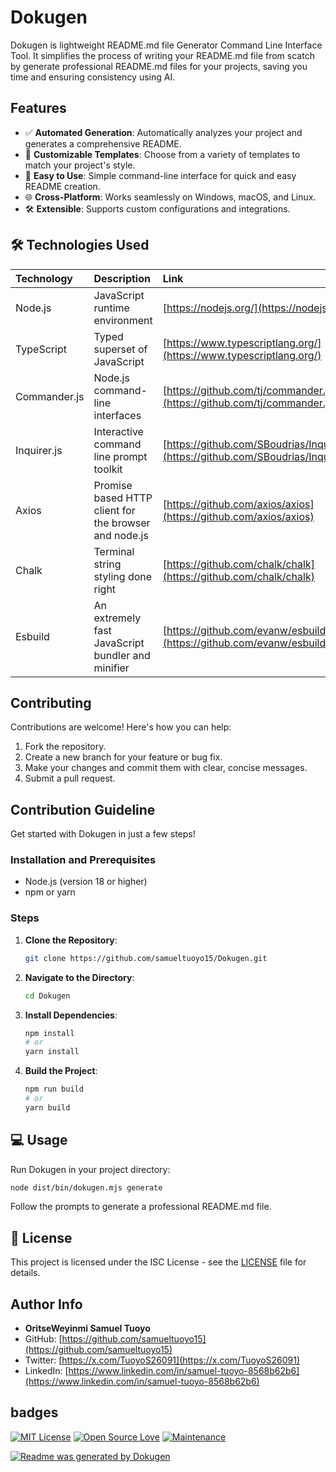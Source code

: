 # Dokugen

Dokugen is lightweight README.md file Generator Command Line Interface Tool. It simplifies the process of writing your README.md file from scatch by generate professional README.md files for your projects, saving you time and ensuring consistency using AI.

## Features

-   ✅ **Automated Generation**: Automatically analyzes your project and generates a comprehensive README.
-   🎨 **Customizable Templates**: Choose from a variety of templates to match your project's style.
-   🚀 **Easy to Use**: Simple command-line interface for quick and easy README creation.
-   🌐 **Cross-Platform**: Works seamlessly on Windows, macOS, and Linux.
-   🛠️ **Extensible**: Supports custom configurations and integrations.

## 🛠️ Technologies Used

| Technology  | Description                                        | Link                                                           |
| :---------- | :------------------------------------------------- | :------------------------------------------------------------- |
| Node.js     | JavaScript runtime environment                     | [https://nodejs.org/](https://nodejs.org/)                     |
| TypeScript  | Typed superset of JavaScript                       | [https://www.typescriptlang.org/](https://www.typescriptlang.org/) |
| Commander.js | Node.js command-line interfaces                   | [https://github.com/tj/commander.js](https://github.com/tj/commander.js) |
| Inquirer.js | Interactive command line prompt toolkit           | [https://github.com/SBoudrias/Inquirer.js](https://github.com/SBoudrias/Inquirer.js) |
| Axios | Promise based HTTP client for the browser and node.js | [https://github.com/axios/axios](https://github.com/axios/axios) |
| Chalk | Terminal string styling done right | [https://github.com/chalk/chalk](https://github.com/chalk/chalk) |
| Esbuild | An extremely fast JavaScript bundler and minifier | [https://github.com/evanw/esbuild](https://github.com/evanw/esbuild) |

## Contributing

Contributions are welcome! Here's how you can help:

1.  Fork the repository.
2.  Create a new branch for your feature or bug fix.
3.  Make your changes and commit them with clear, concise messages.
4.  Submit a pull request.

## Contribution Guideline 

Get started with Dokugen in just a few steps!

### Installation and Prerequisites 

-   Node.js (version 18 or higher)
-   npm or yarn

### Steps

1.  **Clone the Repository**:

    ```bash
    git clone https://github.com/samueltuoyo15/Dokugen.git
    ```

2.  **Navigate to the Directory**:

    ```bash
    cd Dokugen
    ```

3.  **Install Dependencies**:

    ```bash
    npm install
    # or
    yarn install
    ```

4.  **Build the Project**:

    ```bash
    npm run build
    # or
    yarn build
    ```

## 💻 Usage

Run Dokugen in your project directory:

```bash
node dist/bin/dokugen.mjs generate 
```

Follow the prompts to generate a professional README.md file.

## 📜 License

This project is licensed under the ISC License - see the [LICENSE](LICENSE) file for details.

## Author Info

-   **OritseWeyinmi Samuel Tuoyo**
-   GitHub: [https://github.com/samueltuoyo15](https://github.com/samueltuoyo15)
-   Twitter: [https://x.com/TuoyoS26091](https://x.com/TuoyoS26091)
-   LinkedIn: [https://www.linkedin.com/in/samuel-tuoyo-8568b62b6](https://www.linkedin.com/in/samuel-tuoyo-8568b62b6)


##  badges

[![MIT License](https://img.shields.io/badge/License-MIT-green.svg)](https://choosealicense.com/licenses/mit/)
[![Open Source Love](https://badges.frapsoft.com/os/v1/open-source.svg?v=103)](https://opensource.org/)
[![Maintenance](https://img.shields.io/badge/Maintained%3F-yes-green.svg)](https://GitHub.com/Naereen/StrapDown.js/graphs/commit-activity)

[![Readme was generated by Dokugen](https://img.shields.io/badge/Built%20with-Dokugen-brightgreen)](https://github.com/samueltuoyo15/Dokugen)
